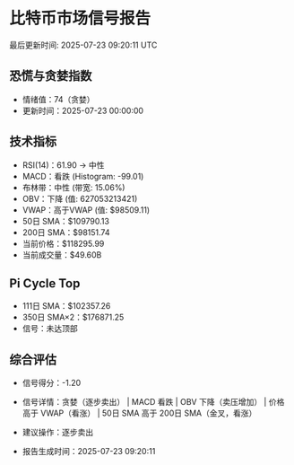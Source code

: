 # 比特币市场信号报告

最后更新时间: 2025-07-23 09:20:11 UTC

## 恐慌与贪婪指数
- 情绪值：74（贪婪）
- 更新时间：2025-07-23 00:00:00

## 技术指标
- RSI(14)：61.90 → 中性
- MACD：看跌 (Histogram: -99.01)
- 布林带：中性 (带宽: 15.06%)
- OBV：下降 (值: 627053213421)
- VWAP：高于VWAP (值: $98509.11)
- 50日 SMA：$109790.13
- 200日 SMA：$98151.74
- 当前价格：$118295.99
- 当前成交量：$49.60B

## Pi Cycle Top
- 111日 SMA：$102357.26
- 350日 SMA×2：$176871.25
- 信号：未达顶部

## 综合评估
- 信号得分：-1.20
- 信号详情：贪婪（逐步卖出） | MACD 看跌 | OBV 下降（卖压增加） | 价格高于 VWAP（看涨） | 50日 SMA 高于 200日 SMA（金叉，看涨）
- 建议操作：逐步卖出

- 报告生成时间：2025-07-23 09:20:11